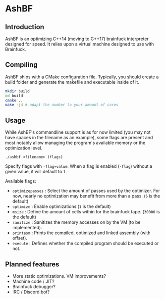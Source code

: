 # AshBF

## Introduction

AshBF is an optimizing C++14 (moving to C++17) brainfuck interpreter designed for speed. It relies upon a virtual machine designed to use with Brainfuck.

## Compiling

AshBF ships with a CMake configuration file. Typically, you should create a build folder and generate the makefile and executable inside of it.

```bash
mkdir build
cd build
cmake ..
make -j4 # adapt the number to your amount of cores
```

## Usage

While AshBF's commandline support is as for now limited (you may not have spaces in the filename as an example), some flags are present and most notably allow managing the program's available memory or the optimization level.

``./ashbf <filename> (flags)``

Specify flags with ``-flag=value``. When a flag is enabled (``-flag``) without a given value, it will default to ``1``.

Available flags:

- ``optimizepasses`` : Select the amount of passes used by the optimizer. For now, nearly no optimization may benefit from more than a pass. (``5`` is the default)
- ``optimize`` : Enable optimizations (``1`` is the default)
- ``msize`` : Define the amount of cells within for the brainfuck tape. (``30000`` is the default)
- ``sanitize`` : Sanitizes the memory accesses on by the VM (to be implemented).
- ``printasm`` : Prints the compiled, optimized and linked assembly (with offset).
- ``execute`` : Defines whether the compiled program should be executed or not.

## Planned features

- More static optimizations. VM improvements?
- Machine code / JIT?
- Brainfuck debugger?
- IRC / Discord bot?
